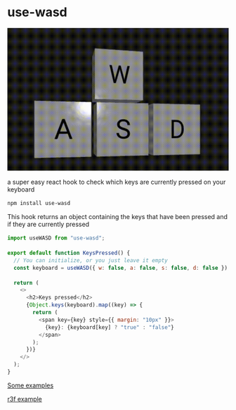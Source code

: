 # use-wasd

![use-wasd](./assets/use-wasd.gif)

a super easy react hook to check which keys are currently pressed on your keyboard

```bash
npm install use-wasd
```

This hook returns an object containing the keys that have been pressed and if they are currently pressed

```js
import useWASD from "use-wasd";

export default function KeysPressed() {
  // You can initialize, or you just leave it empty
  const keyboard = useWASD({ w: false, a: false, s: false, d: false });

  return (
    <>
      <h2>Keys pressed</h2>
      {Object.keys(keyboard).map((key) => {
        return (
          <span key={key} style={{ margin: "10px" }}>
            {key}: {keyboard[key] ? "true" : "false"}
          </span>
        );
      })}
    </>
  );
}
```

[Some examples](https://codesandbox.io/s/usewasd-hook-jwvks5?file=/src/App.js)

[r3f example](https://codesandbox.io/s/use-wasd-hook-in-r3f-s0pomg?file=/src/App.js)
